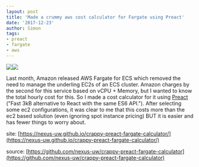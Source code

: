 ```yaml
---
layout: post
title: 'Made a crummy aws cost calculator for Fargate using Preact'
date: '2017-12-23'
author: Simon
tags:
- preact
- fargate
- aws
---
```


![](/assets/ecs.png)![](/assets/preact.png)

Last month, Amazon released AWS Fargate for ECS which removed the need to manage the underling EC2s of an ECS cluster. Amazon charges by the second for this service based on vCPU + Memory, but I wanted to know the total hourly cost for this. So I made a cost calculator for it using [Preact](https://preactjs.com/) ("Fast 3kB alternative to React with the same ES6 API."). After selecting some ec2 configurations, it was clear to me that this costs more than the ec2 based solution (even ignoring spot instance pricing) BUT it is easier and has fewer things to worry about.

site: [https://nexus-uw.github.io/crappy-preact-fargate-calculator/](https://nexus-uw.github.io/crappy-preact-fargate-calculator/)

source: [https://github.com/nexus-uw/crappy-preact-fargate-calculator](https://github.com/nexus-uw/crappy-preact-fargate-calculator)
